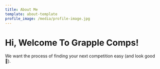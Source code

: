 ```yaml
---
title: About Me
template: about-template
profile_image: /media/profile-image.jpg
---
```


# Hi, Welcome To Grapple Comps!

We want the process of finding your next competition easy (and look good 💅).



